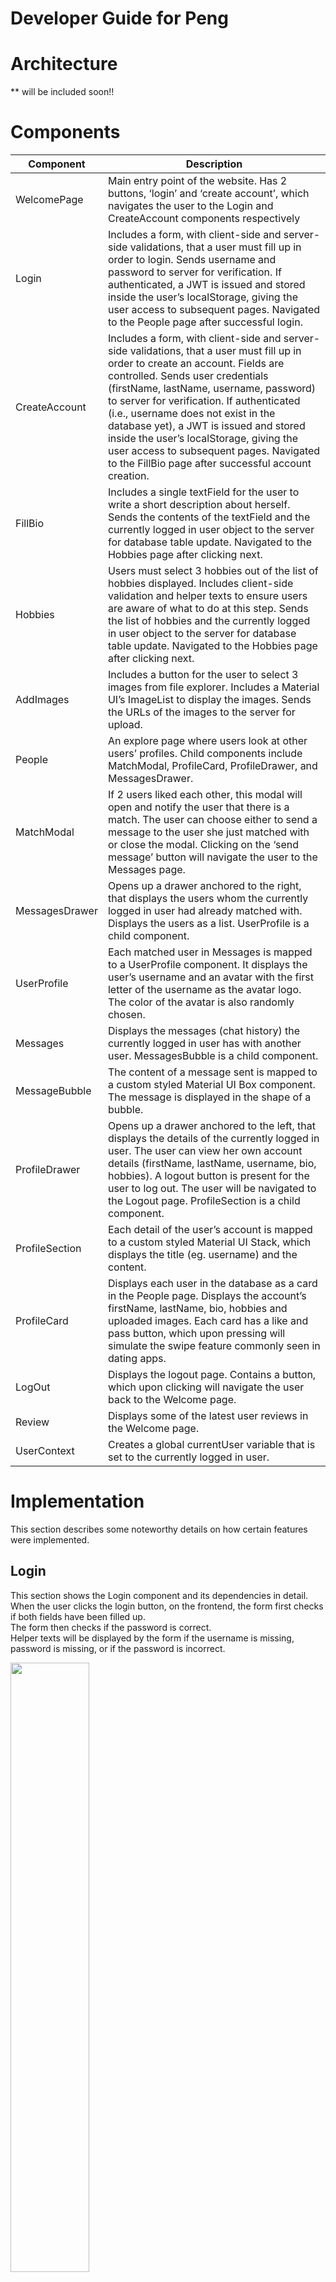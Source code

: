 # Developer Guide for Peng

# Architecture
** will be included soon!!

# Components  

| Component    | Description |
| -------- | ------- |
| WelcomePage  | Main entry point of the website. Has 2 buttons, ‘login’ and ‘create account’, which navigates the user to the Login and CreateAccount components respectively    |
| Login | Includes a form, with client-side and server-side validations, that a user must fill up in order to login. Sends username and password to server for verification. If authenticated, a JWT is issued and stored inside the user’s localStorage, giving the user access to subsequent pages. Navigated to the People page after successful login. |
| CreateAccount | Includes a form, with client-side and server-side validations, that a user must fill up in order to create an account. Fields are controlled. Sends user credentials (firstName, lastName, username, password) to server for verification. If authenticated (i.e., username does not exist in the database yet), a JWT is issued and stored inside the user’s localStorage, giving the user access to subsequent pages. Navigated to the FillBio page after successful account creation. |
| FillBio  | Includes a single textField for the user to write a short description about herself. Sends the contents of the textField and the currently logged in user object to the server for database table update. Navigated to the Hobbies page after clicking next. |
| Hobbies  | Users must select 3 hobbies out of the list of hobbies displayed. Includes client-side validation and helper texts to ensure users are aware of what to do at this step. Sends the list of hobbies and the currently logged in user object to the server for database table update. Navigated to the Hobbies page after clicking next. |
| AddImages | Includes a button for the user to select 3 images from file explorer. Includes a Material UI’s ImageList to display the images. Sends the URLs of the images to the server for upload. |
| People | An explore page where users look at other users’ profiles. Child components include MatchModal, ProfileCard, ProfileDrawer, and MessagesDrawer. |
| MatchModal  | If 2 users liked each other, this modal will open and notify the user that there is a match. The user can choose either to send a message to the user she just matched with or close the modal. Clicking on the ‘send message’ button will navigate the user to the Messages page. |
| MessagesDrawer  | Opens up a drawer anchored to the right, that displays the users whom the currently logged in user had already matched with. Displays the users as a list. UserProfile is a child component. |
| UserProfile | Each matched user in Messages is mapped to a UserProfile component. It displays the user’s username and an avatar with the first letter of the username as the avatar logo. The color of the avatar is also randomly chosen. |
| Messages | Displays the messages (chat history) the currently logged in user has with another user. MessagesBubble is a child component. |
| MessageBubble  | The content of a message sent is mapped to a custom styled Material UI Box component. The message is displayed in the shape of a bubble. |
| ProfileDrawer  | Opens up a drawer anchored to the left, that displays the details of the currently logged in user. The user can view her own account details (firstName, lastName, username, bio, hobbies). A logout button is present for the user to log out. The user will be navigated to the Logout page. ProfileSection is a child component. |
| ProfileSection | Each detail of the user’s account is mapped to a custom styled Material UI Stack, which displays the title (eg. username) and the content. |
| ProfileCard | Displays each user in the database as a card in the People page. Displays the account’s firstName, lastName, bio, hobbies and uploaded images. Each card has a like and pass button, which upon pressing will simulate the swipe feature commonly seen in dating apps. |
| LogOut  | Displays the logout page. Contains a button, which upon clicking will navigate the user back to the Welcome page. |
| Review | Displays some of the latest user reviews in the Welcome page. |
| UserContext  | Creates a global currentUser variable that is set to the currently logged in user. |

# Implementation
This section describes some noteworthy details on how certain features were implemented.

## Login
This section shows the Login component and its dependencies in detail.  
When the user clicks the login button, on the frontend, the form first checks if both fields have been filled up.  
The form then checks if the password is correct.  
Helper texts will be displayed by the form if the username is missing, password is missing, or if the password
is incorrect.  

<img src='./peng_login_class.png' width='50%'/>  

The following shows an activity diagram, which describes the flow of events when a user logs in.  

<img src='./peng_login_activity.png' width='50%'/>  

## Adding/Uploading Image
This section shows the AddImage component and its dependencies in detail.  
When the user uploads images from its local file explorer, a URL is created for each image to display them.  
After the user clicks on the next button, the URLs of the 3 selected images are sent to Cloudinary for storage.  
Subsequent use of these images will fetch it from Cloudinary.  

<img src='./peng_addimage_class.png' width='50%'/>

The following shows an activity diagram, which describes the flow of events when a user uploads an image.  

<img src='./peng_addimage_activity.png' width='50%'/>

## Match

The following shows an activity diagram, which describes the flow of events when a user has a match.  

<img src='./peng_match_activity.png' width='50%'/>

## Message
This section shows the Messages component and its dependencies in detail.  

<img src='./peng_message_class.png' width='50%'/>  

The following shows an activity diagram, which describes the flow of events when a user sends a message.  

<img src='./peng_message_activtity.png' width='50%'/>  

## Other
Peng was started as a passion project to learn more about ReactJS, Express.JS and mainly Sqlite3. I wanted to learn more about working with an actual database (my previous projects used json files as a database :/) and learning how to interact with it. I ended up leanring so much more through Peng, from creating protected routes using JWT (JSON Web Tokens) for authentication, creating RESTful APIs to interact with Cloudinary for images, and creating server endpoints for debugging.  

Peng definitely has a lot of room for improvement (**cough cough) such as UI/UX aspects and I may have missed out some bugs during development, so please don't take it too seriously and start roasting Peng. However, it was a fun journey and I hope you will enjoy it :) 